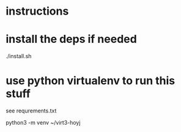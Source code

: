 # instructions

# install the deps if needed
./install.sh

# use python virtualenv to run this stuff
see requrements.txt

python3 -m venv ~/virt3-hoyj